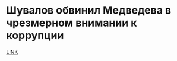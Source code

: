 # Шувалов обвинил Медведева в чрезмерном внимании к коррупции



[LINK](https://varlamov.ru/2037768.html)